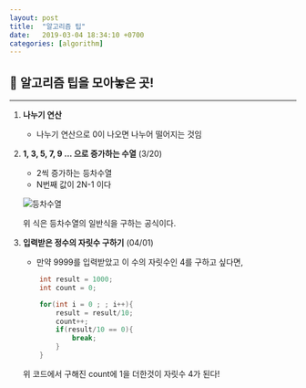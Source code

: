 ```yaml
---
layout: post
title:  "알고리즘 팁"
date:   2019-03-04 18:34:10 +0700
categories: [algorithm]
---
```


## 🎵 알고리즘 팁을 모아놓은 곳!
---

1. __나누기 연산__
	- 나누기 연산으로 0이 나오면 나누어 떨어지는 것임


2. __1, 3, 5, 7, 9 ... 으로 증가하는 수열__ (3/20)
	
	- 2씩 증가하는 등차수열
	- N번째 값이 2N-1 이다

	![등차수열](https://user-images.githubusercontent.com/31889335/55327861-fc517c80-54c5-11e9-9c2a-72925b1b53e3.PNG)

	위 식은 등차수열의 일반식을 구하는 공식이다.

3. __입력받은 정수의 자릿수 구하기__ (04/01)

	- 만약 9999를 입력받았고 이 수의 자릿수인 4를 구하고 싶다면,

	~~~c
		int result = 1000;
		int count = 0;

		for(int i = 0 ; ; i++){
			result = result/10;
			count++;
			if(result/10 == 0){
				break;
			}
		}

	~~~

	위 코드에서 구해진 count에 1을 더한것이 자릿수 4가 된다!

